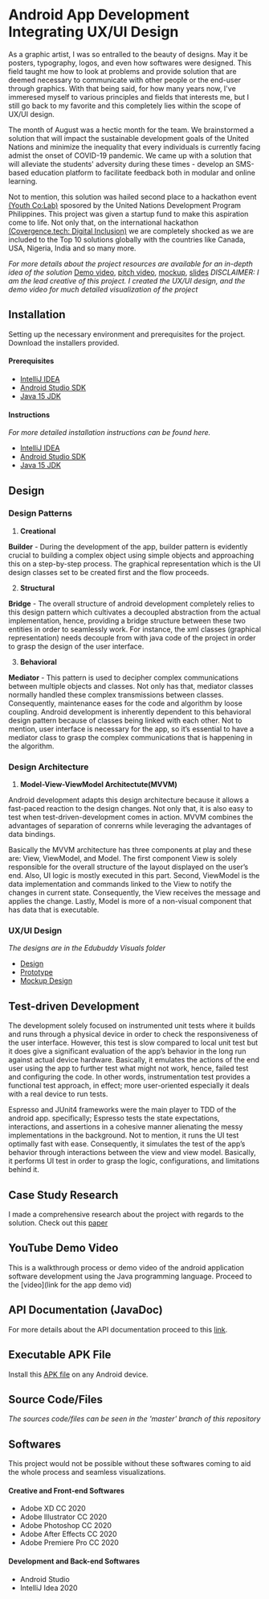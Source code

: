 # Android App Development Integrating UX/UI Design
As a graphic artist, I was so entralled to the beauty of designs. May it be posters, typography, logos, and even how softwares were designed. This field taught me how to look at problems and provide solution that are deemed necessary to communicate with other people or the end-user through graphics. With that being said, for how many years now, I've immeresed myself to various principles and fields that interests me, but I still go back to my favorite and this completely lies within the scope of UX/UI design.

The month of August was a hectic month for the team. We brainstormed a solution that will impact the sustainable development goals of the United Nations and minimize the inequality that every individuals is currently facing admist the onset of COVID-19 pandemic. We came up with a solution that will alleviate the students' adversity during these times - develop an SMS-based education platform to facilitate feedback both in modular and online learning.

Not to mention, this solution was hailed second place to a hackathon event [(Youth Co:Lab)](https://www.facebook.com/undp.ph/posts/3580525985336017) sposored by the United Nations Development Program Philippines. This project was given a startup fund to make this aspiration come to life. Not only that, on the international hackathon [(Covergence.tech: Digital Inclusion)](https://drive.google.com/file/d/1GRnalWs-g3-fixTQcqy3pgx9Q4daMdkU/view?usp=sharing) we are completely shocked as we are included to the Top 10 solutions globally with the countries like Canada, USA, Nigeria, India and so many more.

*For more details about the project resources are available for an in-depth idea of the solution* [Demo video](https://www.youtube.com/watch?v=5VZv7o7UUl0&feature=youtu.be), [pitch video](https://drive.google.com/file/d/1rNbLFswEMwGXKCVd7Cbl_LMib8R2XJQD/view?usp=sharing), [mockup](https://drive.google.com/file/d/1Ng7uVhtFaZ64ibE-0vkJkKFkNMHcJ2Kt/view?usp=sharing), [slides](https://drive.google.com/file/d/1wvfytuz3aLI7IqcouSS85nMs4521nFxS/view?usp=sharing) *DISCLAIMER: I am the lead creative of this project. I created the UX/UI design, and the demo video for much detailed visualization of the project*


## Installation
Setting up the necessary environment and prerequisites for the project. Download the installers provided.

#### Prerequisites
- [IntelliJ IDEA](https://www.jetbrains.com/idea/download/#section=windows)
- [Android Studio SDK](https://developer.android.com/studio?authuser=1)
- [Java 15 JDK](https://www.oracle.com/java/technologies/javase-jdk15-downloads.html)

#### Instructions
*For more detailed installation instructions can be found here.*
- [IntelliJ IDEA](https://www.jetbrains.com/help/idea/installation-guide.html)
- [Android Studio SDK](https://guides.codepath.com/android/Installing-Android-SDK-Tools)
- [Java 15 JDK](https://docs.oracle.com/en/java/javase/15/install/overview-jdk-installation.html#GUID-8677A77F-231A-40F7-98B9-1FD0B48C346A)

## Design

### Design Patterns
1. **Creational**

**Builder** - During the development of the app, builder pattern is evidently crucial to building a complex object using simple objects and approaching this on a step-by-step process. The graphical representation which is the UI design classes set to be created first and the flow proceeds.

2. **Structural**

**Bridge** - The overall structure of android development completely relies to this design pattern which cultivates a decoupled abstraction from the actual implementation, hence, providing a bridge structure between these two entities in order to seamlessly work. For instance, the xml classes (graphical representation) needs decouple from with java code of the project in order to grasp the design of the user interface.

3. **Behavioral**

**Mediator** - This pattern is used to decipher complex communications between multiple objects and classes. Not only has that, mediator classes normally handled these complex transmissions between classes. Consequently, maintenance eases for the code and algorithm by loose coupling. Android development is inherently dependent to this behavioral design pattern because of classes being linked with each other. Not to mention, user interface is necessary for the app, so it’s essential to have a mediator class to grasp the complex communications that is happening in the algorithm.

### Design Architecture
1. **Model-View-ViewModel Architectute(MVVM)**

Android development adapts this design architecture because it allows a fast-paced reaction to the design changes. Not only that, it is also easy to test when test-driven-development comes in action. MVVM combines the advantages of separation of conrerns while leveraging the advantages of data bindings.

Basically the MVVM architecture has three components at play and these are: View, ViewModel, and Model. The first component View is solely responsible for the overall structure of the layout displayed on the user’s end. Also, UI logic is mostly executed in this part. Second, ViewModel is the data implementation and commands linked to the View to notify the changes in current state. Consequently, the View receives the message and applies the change. Lastly, Model is more of a non-visual component that has data that is executable.

### UX/UI Design
*The designs are in the Edubuddy Visuals folder*
- [Design](https://drive.google.com/file/d/1PccyYLVzHZxm3GJ8LHilgtDDQRSFljLi/view?usp=sharing)
- [Prototype](https://drive.google.com/file/d/1xJyggVdY3h7j_IfKaVPFiCuGmqhtR558/view?usp=sharing)
- [Mockup Design](https://drive.google.com/file/d/1Ng7uVhtFaZ64ibE-0vkJkKFkNMHcJ2Kt/view?usp=sharing)

## Test-driven Development
The development solely focused on instrumented unit tests where it builds and runs through a physical device in order to check the responsiveness of the user interface. However, this test is slow compared to local unit test but it does give a significant evaluation of the app’s behavior in the long run against actual device hardware. Basically, it emulates the actions of the end user using the app to further test what might not work, hence, failed test and configuring the code. In other words, instrumentation test provides a functional test approach, in effect; more user-oriented especially it deals with a real device to run tests.

Espresso and JUnit4 frameworks were the main player to TDD of the android app. specifically; Espresso tests the state expectations, interactions, and assertions in a cohesive manner alienating the messy implementations in the background. Not to mention, it runs the UI test optimally fast with ease. Consequently, it simulates the test of the app’s behavior through interactions between the view and view model. Basically, it performs UI test in order to grasp the logic, configurations, and limitations behind it.

## Case Study Research
I made a comprehensive research about the project with regards to the solution. Check out this [paper](https://drive.google.com/file/d/12O708BrfVdLXF07z49t4bjnO2FDxx-Xu/view?usp=sharing)

## YouTube Demo Video
This is a walkthrough process or demo video of the android application software development using the Java programming language. Proceed to the [video](link for the app demo vid)

## API Documentation (JavaDoc)
For more details about the API documentation proceed to this [link](https://drive.google.com/drive/folders/1HXifZVwPhdBfY0wyrJrYm12Wg7KeJNrh?usp=sharing).

## Executable APK File
Install this [APK file](https://drive.google.com/file/d/1zUcZ2S9vp1UCr_bkNgsDOc_QI-H1mhnw/view?usp=sharing) on any Android device. 

## Source Code/Files
*The sources code/files can be seen in the 'master' branch of this repository*

## Softwares
This project would not be possible without these softwares coming to aid the whole process and seamless visualizations.

#### Creative and Front-end Softwares
- Adobe XD CC 2020
- Adobe Illustrator CC 2020
- Adobe Photoshop CC 2020
- Adobe After Effects CC 2020
- Adobe Premiere Pro CC 2020

#### Development and Back-end Softwares
- Android Studio
- IntelliJ Idea 2020
